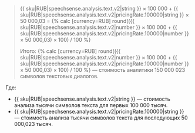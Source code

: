 > {{ sku|RUB|speechsense.analysis.text.v2|string }} × 100 000 + {{ sku|RUB|speechsense.analysis.text.v2|pricingRate.100000|string }} × 50 000,03 = {% calc [currency=RUB] round(({{ sku|RUB|speechsense.analysis.text.v2|number }} × 100 000 + {{ sku|RUB|speechsense.analysis.text.v2|pricingRate.100000|number }} × 50 000,03) × 100) / 100 %}
>
> Итого: {% calc [currency=RUB] round(({{ sku|RUB|speechsense.analysis.text.v2|number }} × 100 000 + {{ sku|RUB|speechsense.analysis.text.v2|pricingRate.100000|number }} × 50 000,03) × 100) / 100 %} — стоимость аналитики 150 000 023 символов текстовых диалогов.

Где:
* {{ sku|RUB|speechsense.analysis.text.v2|string }} — стоимость анализа тысячи символов текста для первых 100 000 тысяч.
* {{ sku|RUB|speechsense.analysis.text.v2|pricingRate.100000|string }} — стоимость анализа тысячи символов текста для последующих 50 000,023 тысяч.
